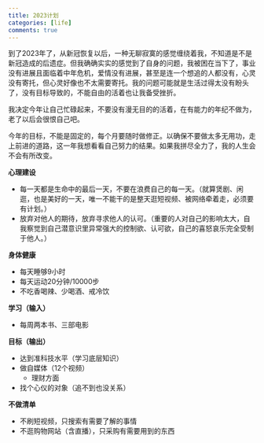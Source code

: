 ```yaml
---
title: 2023计划
categories: [life]
comments: true
---
```


到了2023年了，从新冠恢复以后，一种无聊寂寞的感觉缠绕着我，不知道是不是新冠造成的后遗症。但我确确实实的感觉到了自身的问题，我被困在当下了，事业没有进展且面临着中年危机，爱情没有进展，甚至是连一个想追的人都没有，心灵没有寄托，但心灵好像也不太需要寄托。我的问题可能就是生活过得太没有盼头了，没有目标导致的，不能自由的活着也让我备受挫折。

我决定今年让自己忙碌起来，不要没有漫无目的的活着，在有能力的年纪不做为，老了以后会很恨自己吧。

今年的目标，不能是固定的，每个月要随时做修正。以确保不要做太多无用功，走上前进的道路，这一年我想看看自己努力的结果。如果我拼尽全力了，我的人生会不会有所改变。

**心理建设**
- 每一天都是生命中的最后一天，不要在浪费自己的每一天。（就算煲剧、闲逛，也是美好的一天，唯一不能干的是整天逛短视频、被网络牵着走，必须要有计划。）
- 放弃对他人的期待，放弃寻求他人的认可。（重要的人对自己的影响太大，自我察觉到自己潜意识里异常强大的控制欲、认可欲，自己的喜怒哀乐完全受制于他人。）

**身体健康**
- 每天睡够9小时
- 每天运动20分钟/10000步
- 不吃香喝辣、少喝酒、戒冷饮

**学习（输入）**
- 每周两本书、三部电影

**目标（输出）**
- 达到准科技水平（学习底层知识）
- 做自媒体（12个视频）
    - 理财方面
- 找个心仪的对象（追不到也没关系）

**不做清单**
- 不刷短视频，只搜索有需要了解的事情
- 不逛购物网站（含直播），只采购有需要用到的东西

